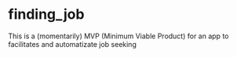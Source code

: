 # finding_job
This is a (momentarily) MVP (Minimum Viable Product) for an app to facilitates and automatizate job seeking

